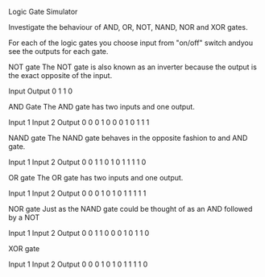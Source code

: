 Logic Gate Simulator

Investigate the behaviour of AND, OR, NOT, NAND, NOR and XOR gates.


For each of the logic gates you choose input from "on/off" switch andyou see the outputs for each gate.


NOT gate
The NOT gate is also known as an inverter because the output is the exact opposite of the input.

Input	Output
0		1
1		0


AND Gate
The AND gate has two inputs and one output.

Input 1	Input 2	Output
0		0		0
1		0		0
0		1		0
1		1		1


NAND gate
The NAND gate behaves in the opposite fashion to and AND gate. 

Input 1	Input 2	Output
0		0		1
1		0		1
0		1		1
1		1		0


OR gate
The OR gate has two inputs and one output.

Input 1	Input 2	Output
0		0		0
1		0		1
0		1		1
1		1		1


NOR gate
Just as the NAND gate could be thought of as an AND followed by a NOT

Input 1	Input 2	Output
0		0		1
1		0		0
0		1		0
1		1		0


XOR gate	

Input 1	Input 2	Output
0		0		0
1		0		1
0		1		1
1		1		0



